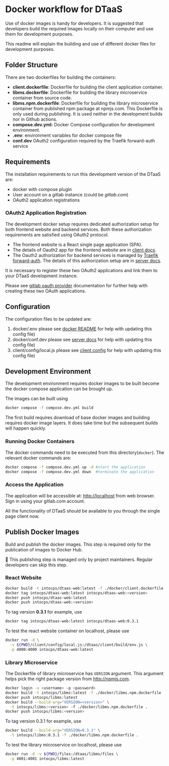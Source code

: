 # Docker workflow for DTaaS

Use of docker images is handy for developers. It is suggested
that developers build the required images locally on their computer and
use them for development purposes.

This readme will explain the building and use of different docker files
for development purposes.

## Folder Structure

There are two dockerfiles for building the containers:

- **client.dockerfile**: Dockerfile for building
  the client application container.
- **libms.dockerfile**: Dockerfile for building the library
  microservice container from source code.
- **libms.npm.dockerfile**: Dockerfile for building the library
  microservice container from published npm package at npmjs.com.
  This Dockerfile is only used during publishing. It is used neither
  in the development builds nor in Github actions.
- **compose.dev.yml:** Docker Compose configuration for
  development environment.
- **.env**: environment variables for docker compose file
- **conf.dev** OAuth2 configuration required by
  the Traefik forward-auth service

## Requirements

The installation requirements to run this development version of
the DTaaS are:

- docker with compose plugin
- User account on a gitlab instance (could be _gitlab.com_)
- OAuth2 application registrations

### OAuth2 Application Registration

The development docker setup requires dedicated authorization
setup for both frontend website and backend services.
Both these authorization requirements are satisfied
using OAuth2 protocol.

- The frontend website is a React single page application (SPA).
- The details of Oauth2 app for the frontend website are in
  [client docs](../docs/admin/client/auth.md).
- The Oauth2 authorization for backend services is managed
  by [Traefik forward-auth](https://github.com/thomseddon/traefik-forward-auth).
  The details of this authorization setup are in
  [server docs](../docs/admin/servers/auth.md).

It is necessary to register these two OAuth2 applications and
link them to your DTaaS development instance.

Please see
[gitlab oauth provider](https://docs.gitlab.com/ee/integration/oauth_provider.html)
documentation for further help with creating these two OAuth applications.

## Configuration

The configuration files to be updated are:

1. docker/.env
   please see [docker README](../deploy/docker/SERVER.md) for help
   with updating this config file)
1. docker/conf.dev
   please see [server docs](../docs/admin/servers/auth.md) for help
   with updating this config file)
1. client/config/local.js
   please see [client config](../docs/admin/client/config.md) for help
   with updating this config file)

## Development Environment

The development environment requires docker images to be built
become the docker compose application can be brought up.

The images can be built using

```sh
docker compose -f compose.dev.yml build
```

The first build requires download of base docker images and building
requires docker image layers.
It does take time but the subsequent builds will happen quickly.

### Running Docker Containers

The docker commands need to be executed from this directory(`docker`).
The relevant docker commands are:

```bash
docker compose -f compose.dev.yml up -d #start the application
docker compose -f compose.dev.yml down  #terminate the application
```

### Access the Application

The application will be accessible at:
<http://localhost> from web browser.
Sign in using your gitlab.com account.

All the functionality of DTaaS should be available to you
through the single page client now.

## Publish Docker Images

Build and publish the docker images. This step is required only for
the publication of images to Docker Hub.

:stop_sign: This publishing step is managed
only by project maintainers. Regular developers can skip this step.

### React Website

```sh
docker build -t intocps/dtaas-web:latest -f ./docker/client.dockerfile .
docker tag intocps/dtaas-web:latest intocps/dtaas-web:<version>
docker push intocps/dtaas-web:latest
docker push intocps/dtaas-web:<version>
```

To tag version **0.3.1** for example, use

```sh
docker tag intocps/dtaas-web:latest intocps/dtaas-web:0.3.1
```

To test the react website container on localhost, please use

```bash
docker run -d \
  -v ${PWD}/client/config/local.js:/dtaas/client/build/env.js \
  -p 4000:4000 intocps/dtaas-web:latest
```

### Library Microservice

The Dockerfile of library microservice has `VERSION` argument.
This argument helps pick the right package version from <http://npmjs.com>.

```sh
docker login -u <username> -p <password>
docker build -t intocps/libms:latest -f ./docker/libms.npm.dockerfile .
docker push intocps/libms:latest
docker build --build-arg="VERSION=<version>" \
  -t intocps/libms:<version> -f ./docker/libms.npm.dockerfile .
docker push intocps/libms:<version>
```

To tag version 0.3.1 for example, use

```sh
docker build --build-arg="VERSION=0.3.1" \
  -t intocps/libms:0.3.1 -f ./docker/libms.npm.dockerfile .
```

To test the library microservice on localhost, please use

```bash
docker run -d -v ${PWD}/files:/dtaas/libms/files \
  -p 4001:4001 intocps/libms:latest
```
